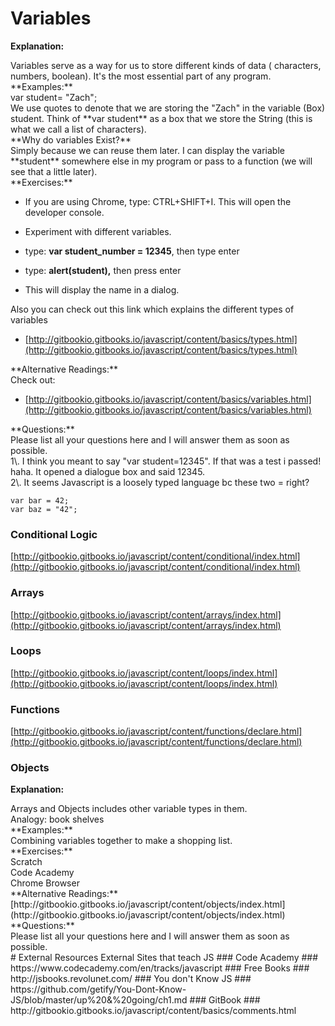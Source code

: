 # Variables
**Explanation:**

<div>

<div>Variables serve as a way for us to store different kinds of data ( characters, numbers, boolean). It's the most essential part of any program.</div>

<div>

<div>**Examples:**</div>

<div>var student= "Zach";</div>

<div>We use quotes to denote that we are storing the "Zach" in the variable (Box) student. Think of **var student** as a box that we store the String (this is what we call a list of characters).</div>

<div>**Why do variables Exist?**</div>

<div>Simply because we can reuse them later. I can display the variable **student** somewhere else in my program or pass to a function (we will see that a little later).</div>

<div>**Exercises:**</div>

<div>

*   If you are using Chrome, type: CTRL+SHIFT+I. This will open the developer console.
*   Experiment with different variables.  

*   type: **var student_number = 12345**, then type enter
*   type: **alert(student),** then press enter
*   This will display the name in a dialog.

<div>Also you can check out this link which explains the different types of variables</div>

</div>

<div>

*   [http://gitbookio.gitbooks.io/javascript/content/basics/types.html](http://gitbookio.gitbooks.io/javascript/content/basics/types.html)  

</div>

<div>**Alternative Readings:**</div>

<div>

<div>Check out:</div>

<div>

*   [http://gitbookio.gitbooks.io/javascript/content/basics/variables.html](http://gitbookio.gitbooks.io/javascript/content/basics/variables.html)

</div>

</div>

<div>**Questions:**</div>

<div>Please list all your questions here and I will answer them as soon as possible.</div>

</div>

</div>

<div>1\. I think you meant to say "var student=12345". If that was a test i passed! haha. It opened a dialogue box and said 12345.</div>

<div>2\. It seems Javascript is a loosely typed language bc these two = right?</div>

    var bar = 42;
    var baz = "42";
### Conditional Logic
[http://gitbookio.gitbooks.io/javascript/content/conditional/index.html](http://gitbookio.gitbooks.io/javascript/content/conditional/index.html)
### Arrays
[http://gitbookio.gitbooks.io/javascript/content/arrays/index.html](http://gitbookio.gitbooks.io/javascript/content/arrays/index.html)
### Loops
[http://gitbookio.gitbooks.io/javascript/content/loops/index.html](http://gitbookio.gitbooks.io/javascript/content/loops/index.html)
### Functions
[http://gitbookio.gitbooks.io/javascript/content/functions/declare.html](http://gitbookio.gitbooks.io/javascript/content/functions/declare.html)
### Objects
**Explanation:**

<div>

<div>Arrays and Objects includes other variable types in them. </div>

<div>Analogy: book shelves</div>

<div>

<div>**Examples:**</div>

<div>Combining variables together to make a shopping list.</div>

<div>**Exercises:**</div>

<div>Scratch</div>

<div>Code Academy</div>

<div>Chrome Browser</div>

<div>**Alternative Readings:**</div>

<div>[http://gitbookio.gitbooks.io/javascript/content/objects/index.html](http://gitbookio.gitbooks.io/javascript/content/objects/index.html)  
</div>

<div>**Questions:**</div>

<div>Please list all your questions here and I will answer them as soon as possible.</div>

</div>

</div>
# External Resources
External Sites that teach JS
### Code Academy
### https://www.codecademy.com/en/tracks/javascript
### Free Books
### http://jsbooks.revolunet.com/
### You don't Know JS
### https://github.com/getify/You-Dont-Know-JS/blob/master/up%20&%20going/ch1.md
### GitBook
### http://gitbookio.gitbooks.io/javascript/content/basics/comments.html
